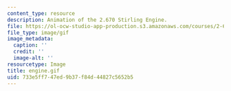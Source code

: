 ```yaml
---
content_type: resource
description: Animation of the 2.670 Stirling Engine.
file: https://ol-ocw-studio-app-production.s3.amazonaws.com/courses/2-670-mechanical-engineering-tools-january-iap-2004/733e5ff747ed9b37f84d44827c5652b5_engine.gif
file_type: image/gif
image_metadata:
  caption: ''
  credit: ''
  image-alt: ''
resourcetype: Image
title: engine.gif
uid: 733e5ff7-47ed-9b37-f84d-44827c5652b5
---
```


